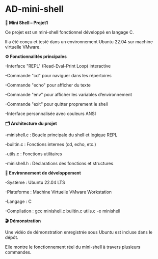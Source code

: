 # AD-mini-shell

**🐚 Mini Shell – Projet1**

Ce projet est un mini-shell fonctionnel développé en langage C.

Il a été conçu et testé dans un environnement Ubuntu 22.04 sur machine virtuelle VMware.



**⚙️ Fonctionnalités principales**

 
-Interface "REPL" (Read-Eval-Print Loop) interactive


-Commande "cd" pour naviguer dans les répertoires


-Commande "echo" pour afficher du texte


-Commande "env" pour afficher les variables d’environnement


-Commande "exit" pour quitter proprement le shell


-Interface personnalisée avec couleurs ANSI



**🗂️ Architecture du projet**


-minishell.c	  : Boucle principale du shell et logique REPL


-builtin.c	    : Fonctions internes (cd, echo, etc.)


-utils.c	      : Fonctions utilitaires


-minishell.h	  : Déclarations des fonctions et structures


 
**🐧 Environnement de développement**


-Système     : Ubuntu 22.04 LTS


-Plateforme  : Machine Virtuelle VMware Workstation


-Langage     : C


-Compilation : gcc minishell.c builtin.c utils.c -o minishell



**🎬 Démonstration**


Une vidéo de démonstration enregistrée sous Ubuntu est incluse dans le dépôt.


Elle montre le fonctionnement réel du mini-shell à travers plusieurs commandes.
